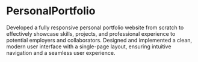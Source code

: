 # PersonalPortfolio
Developed a fully responsive personal portfolio website from scratch to effectively showcase skills, projects, and professional experience to potential employers and collaborators.  Designed and implemented a clean, modern user interface with a single-page layout, ensuring intuitive navigation and a seamless user experience.
